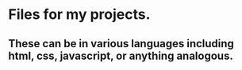 # Files for my projects.
## These can be in various languages including html, css, javascript, or anything analogous.
